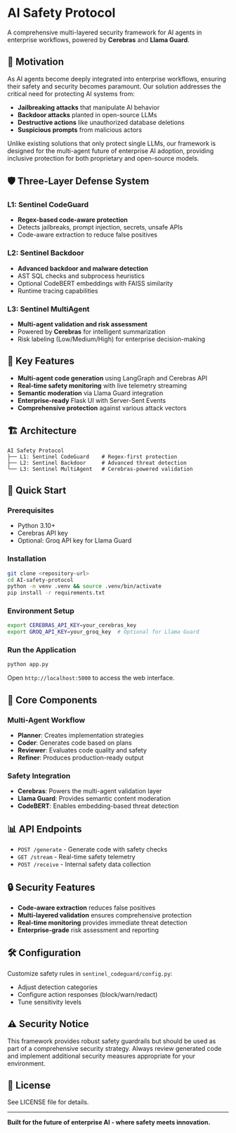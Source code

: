# AI Safety Protocol

A comprehensive multi-layered security framework for AI agents in enterprise workflows, powered by **Cerebras** and **Llama Guard**.

## 🎯 Motivation

As AI agents become deeply integrated into enterprise workflows, ensuring their safety and security becomes paramount. Our solution addresses the critical need for protecting AI systems from:

- **Jailbreaking attacks** that manipulate AI behavior
- **Backdoor attacks** planted in open-source LLMs
- **Destructive actions** like unauthorized database deletions
- **Suspicious prompts** from malicious actors

Unlike existing solutions that only protect single LLMs, our framework is designed for the multi-agent future of enterprise AI adoption, providing inclusive protection for both proprietary and open-source models.

## 🛡️ Three-Layer Defense System

### L1: Sentinel CodeGuard
- **Regex-based code-aware protection**
- Detects jailbreaks, prompt injection, secrets, unsafe APIs
- Code-aware extraction to reduce false positives

### L2: Sentinel Backdoor
- **Advanced backdoor and malware detection**
- AST SQL checks and subprocess heuristics
- Optional CodeBERT embeddings with FAISS similarity
- Runtime tracing capabilities

### L3: Sentinel MultiAgent
- **Multi-agent validation and risk assessment**
- Powered by **Cerebras** for intelligent summarization
- Risk labeling (Low/Medium/High) for enterprise decision-making

## 🚀 Key Features

- **Multi-agent code generation** using LangGraph and Cerebras API
- **Real-time safety monitoring** with live telemetry streaming
- **Semantic moderation** via Llama Guard integration
- **Enterprise-ready** Flask UI with Server-Sent Events
- **Comprehensive protection** against various attack vectors

## 🏗️ Architecture

```
AI Safety Protocol
├── L1: Sentinel CodeGuard    # Regex-first protection
├── L2: Sentinel Backdoor     # Advanced threat detection  
└── L3: Sentinel MultiAgent   # Cerebras-powered validation
```

## 🚀 Quick Start

### Prerequisites
- Python 3.10+
- Cerebras API key
- Optional: Groq API key for Llama Guard

### Installation
```bash
git clone <repository-url>
cd AI-safety-protocol
python -m venv .venv && source .venv/bin/activate
pip install -r requirements.txt
```

### Environment Setup
```bash
export CEREBRAS_API_KEY=your_cerebras_key
export GROQ_API_KEY=your_groq_key  # Optional for Llama Guard
```

### Run the Application
```bash
python app.py
```

Open `http://localhost:5000` to access the web interface.

## 🔧 Core Components

### Multi-Agent Workflow
- **Planner**: Creates implementation strategies
- **Coder**: Generates code based on plans
- **Reviewer**: Evaluates code quality and safety
- **Refiner**: Produces production-ready output

### Safety Integration
- **Cerebras**: Powers the multi-agent validation layer
- **Llama Guard**: Provides semantic content moderation
- **CodeBERT**: Enables embedding-based threat detection

## 📊 API Endpoints

- `POST /generate` - Generate code with safety checks
- `GET /stream` - Real-time safety telemetry
- `POST /receive` - Internal safety data collection

## 🔒 Security Features

- **Code-aware extraction** reduces false positives
- **Multi-layered validation** ensures comprehensive protection
- **Real-time monitoring** provides immediate threat detection
- **Enterprise-grade** risk assessment and reporting

## 🛠️ Configuration

Customize safety rules in `sentinel_codeguard/config.py`:
- Adjust detection categories
- Configure action responses (block/warn/redact)
- Tune sensitivity levels

## ⚠️ Security Notice

This framework provides robust safety guardrails but should be used as part of a comprehensive security strategy. Always review generated code and implement additional security measures appropriate for your environment.

## 📄 License

See LICENSE file for details.

---

**Built for the future of enterprise AI - where safety meets innovation.**